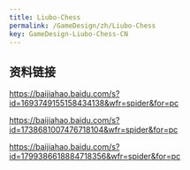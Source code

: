```yaml
---
title: Liubo-Chess
permalink: /GameDesign/zh/Liubo-Chess
key: GameDesign-Liubo-Chess-CN
---
```


## 资料链接
<https://baijiahao.baidu.com/s?id=1693749155158434138&wfr=spider&for=pc>

<https://baijiahao.baidu.com/s?id=1738681007476718104&wfr=spider&for=pc>

<https://baijiahao.baidu.com/s?id=1799386618884718356&wfr=spider&for=pc>